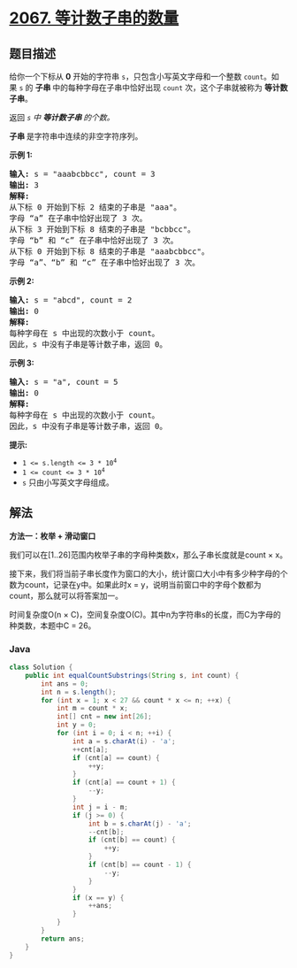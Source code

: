 # [2067. 等计数子串的数量](https://leetcode.cn/problems/number-of-equal-count-substrings)

## 题目描述

<p>给你一个下标从 <strong>0</strong>&nbsp;开始的字符串 <code>s</code>，只包含小写英文字母和一个整数 <code>count</code>。如果&nbsp;<code>s</code>&nbsp;的&nbsp;<strong>子串 </strong>中的每种字母在子串中恰好出现 <code>count</code> 次，这个子串就被称为&nbsp;<strong>等计数子串</strong>。</p>

<p>返回<em> <code>s</code> 中&nbsp;<strong>等计数子串&nbsp;</strong>的个数。</em></p>

<p><strong>子串&nbsp;</strong>是字符串中连续的非空字符序列。</p>

<p><strong>示例 1:</strong></p>

<pre>
<strong>输入:</strong> s = "aaabcbbcc", count = 3
<strong>输出:</strong> 3
<strong>解释:</strong>
从下标 0 开始到下标 2 结束的子串是 "aaa"。
字母 “a” 在子串中恰好出现了 3 次。
从下标 3 开始到下标 8 结束的子串是 "bcbbcc"。
字母 “b” 和 “c” 在子串中恰好出现了 3 次。
从下标 0 开始到下标 8 结束的子串是 "aaabcbbcc"。
字母 “a”、“b” 和 “c” 在子串中恰好出现了 3 次。
</pre>

<p><strong>示例 2:</strong></p>

<pre>
<strong>输入:</strong> s = "abcd", count = 2
<strong>输出:</strong> 0
<strong>解释:</strong>
每种字母在 s 中出现的次数小于 count。
因此，s 中没有子串是等计数子串，返回 0。
</pre>

<p><strong>示例 3:</strong></p>

<pre>
<strong>输入:</strong> s = "a", count = 5
<strong>输出:</strong> 0
<strong>解释:</strong>
每种字母在 s 中出现的次数小于 count。
因此，s 中没有子串是等计数子串，返回 0。</pre>

<p><strong>提示:</strong></p>

<ul>
	<li><code>1 &lt;= s.length &lt;= 3 * 10<sup>4</sup></code></li>
	<li><code>1 &lt;= count &lt;= 3 * 10<sup>4</sup></code></li>
	<li><code>s</code> 只由小写英文字母组成。</li>
</ul>

## 解法

**方法一：枚举 + 滑动窗口**

我们可以在[1..26]范围内枚举子串的字母种类数x，那么子串长度就是count × x。

接下来，我们将当前子串长度作为窗口的大小，统计窗口大小中有多少种字母的个数为count，记录在y中。如果此时x = y，说明当前窗口中的字母个数都为count，那么就可以将答案加一。

时间复杂度O(n × C)，空间复杂度O(C)。其中n为字符串s的长度，而C为字母的种类数，本题中C = 26。

### **Java**

```java
class Solution {
    public int equalCountSubstrings(String s, int count) {
        int ans = 0;
        int n = s.length();
        for (int x = 1; x < 27 && count * x <= n; ++x) {
            int m = count * x;
            int[] cnt = new int[26];
            int y = 0;
            for (int i = 0; i < n; ++i) {
                int a = s.charAt(i) - 'a';
                ++cnt[a];
                if (cnt[a] == count) {
                    ++y;
                }
                if (cnt[a] == count + 1) {
                    --y;
                }
                int j = i - m;
                if (j >= 0) {
                    int b = s.charAt(j) - 'a';
                    --cnt[b];
                    if (cnt[b] == count) {
                        ++y;
                    }
                    if (cnt[b] == count - 1) {
                        --y;
                    }
                }
                if (x == y) {
                    ++ans;
                }
            }
        }
        return ans;
    }
}
```
